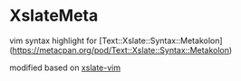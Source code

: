 
XslateMeta
============
vim syntax highlight for [Text::Xslate::Syntax::Metakolon] (https://metacpan.org/pod/Text::Xslate::Syntax::Metakolon)

modified based on [xslate-vim](https://github.com/motemen/xslate-vim)



